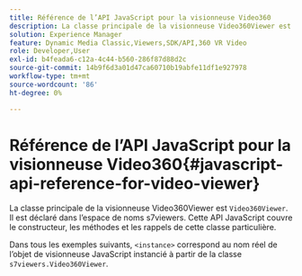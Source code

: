 ```yaml
---
title: Référence de l’API JavaScript pour la visionneuse Video360
description: La classe principale de la visionneuse Video360Viewer est Video360Viewer. Il est déclaré dans l’espace de noms s7viewers. Cette API JavaScript couvre le constructeur, les méthodes et les rappels de cette classe particulière.
solution: Experience Manager
feature: Dynamic Media Classic,Viewers,SDK/API,360 VR Video
role: Developer,User
exl-id: b4feada6-c12a-4c44-b560-286f87d88d2c
source-git-commit: 14b9f6d3a01d47ca60710b19abfe11df1e927978
workflow-type: tm+mt
source-wordcount: '86'
ht-degree: 0%

---
```


# Référence de l’API JavaScript pour la visionneuse Video360{#javascript-api-reference-for-video-viewer}

La classe principale de la visionneuse Video360Viewer est `Video360Viewer`. Il est déclaré dans l’espace de noms s7viewers. Cette API JavaScript couvre le constructeur, les méthodes et les rappels de cette classe particulière.

Dans tous les exemples suivants, `<instance>` correspond au nom réel de l’objet de visionneuse JavaScript instancié à partir de la classe `s7viewers.Video360Viewer`.
